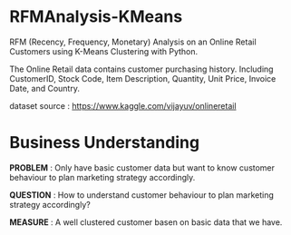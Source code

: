 # RFMAnalysis-KMeans
RFM (Recency, Frequency, Monetary) Analysis on an Online Retail Customers using K-Means Clustering with Python.

The Online Retail data contains customer purchasing history. Including CustomerID, Stock Code, Item Description, Quantity, Unit Price, Invoice Date, and Country.

dataset source : https://www.kaggle.com/vijayuv/onlineretail

# Business Understanding
**PROBLEM** : Only have basic customer data but want to know customer behaviour to plan marketing strategy accordingly.

**QUESTION** : How to understand customer behaviour to plan marketing strategy accordingly?

**MEASURE** : A well clustered customer basen on basic data that we have.
